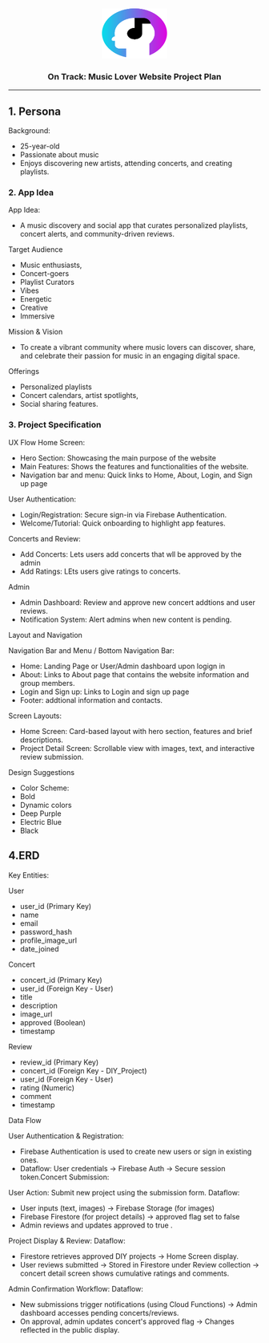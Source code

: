 <a name="plan-top">

<br/>

<br />
<div align="center">
  <a href="https://github.com/zyx-0314/">
    <img src="./assets/img/ontrack-logo.png" alt="" width="130" height="100">
  </a>

  <h3 align="center">On Track: Music Lover Website Project Plan</h3>
</div>
<!-- TODO: Make a short description -->
<div align="center">



</div>


---

## 1. Persona

Background:
- 25-year-old
- Passionate about music
- Enjoys discovering new artists, attending concerts, and creating playlists.

### 2. App Idea
App Idea:
- A music discovery and social app that curates personalized playlists, concert alerts, and community-driven reviews.


Target Audience
- Music enthusiasts,
- Concert-goers
- Playlist Curators
- Vibes
- Energetic
- Creative
- Immersive

Mission & Vision
- To create a vibrant community where music lovers can discover, share, and celebrate their passion for music in an engaging digital space.

Offerings
- Personalized playlists
- Concert calendars, artist spotlights,
- Social sharing features.

### 3. Project Specification
UX Flow
Home Screen:
- Hero Section: Showcasing the main purpose of the website
- Main Features: Shows the features and functionalities of the website.
- Navigation bar and menu: Quick links to Home, About, Login, and Sign up page

User Authentication:
- Login/Registration: Secure sign-in via Firebase Authentication.
- Welcome/Tutorial: Quick onboarding to highlight app features.

Concerts and Review:
- Add Concerts: Lets users add concerts that wll be approved by the admin
- Add Ratings: LEts users give ratings to concerts.

Admin
- Admin Dashboard: Review and approve new concert addtions and user reviews.
- Notification System: Alert admins when new content is pending.


Layout and Navigation

Navigation Bar and Menu / Bottom Navigation Bar:
- Home: Landing Page or User/Admin dashboard upon logign in
- About: Links to About page that contains the website information and group members.
- Login and Sign up: Links to Login and sign up page
- Footer: addtional information and contacts.

Screen Layouts:
- Home Screen: Card-based layout with hero section, features and brief descriptions.
- Project Detail Screen: Scrollable view with images, text, and interactive review submission.

Design Suggestions
- Color Scheme:
- Bold
- Dynamic colors
- Deep Purple
- Electric Blue
- Black

## 4.ERD
Key Entities:

User
- user_id (Primary Key)
- name
- email
- password_hash
- profile_image_url
- date_joined


Concert
- concert_id (Primary Key)
- user_id (Foreign Key - User)
- title
- description
- image_url
- approved (Boolean)
- timestamp

Review
- review_id (Primary Key)
- concert_id (Foreign Key - DIY_Project)
- user_id (Foreign Key - User)
- rating (Numeric)
- comment
- timestamp


Data Flow

User Authentication & Registration:
- Firebase Authentication is used to create new users or sign in existing ones.
- Dataflow: User credentials → Firebase Auth → Secure session token.Concert Submission:

User Action: Submit new project using the submission form.
Dataflow:
- User inputs (text, images) → Firebase Storage (for images)
- Firebase Firestore (for project details) → approved flag set to false
- Admin reviews and updates approved to true .

Project Display & Review:
Dataflow:
- Firestore retrieves approved DIY projects → Home Screen display.
- User reviews submitted → Stored in Firestore under Review collection → concert detail screen shows cumulative ratings and comments.

Admin Confirmation Workflow:
Dataflow:
- New submissions trigger notifications (using Cloud Functions) → Admin dashboard accesses pending concerts/reviews.
- On approval, admin updates concert's approved flag → Changes reflected in the public display.